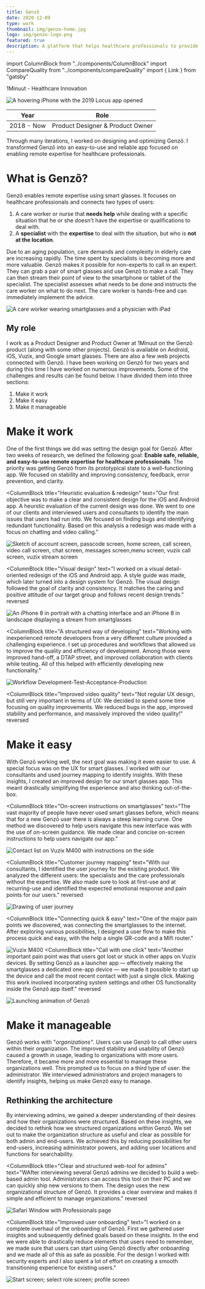 ```yaml
---
title: Genzõ
date: 2020-12-09
type: work
thumbnail: img/genzo-home.jpg
logo: img/genzo-logo.png
featured: true
description: A platform that helps healthcare professionals to provide remote expertise using smartglasses.
---
```

import ColumnBlock from "../components/ColumnBlock"
import CompareQuality from "../components/compareQuality"
import { Link } from "gatsby"

<Title>Genzõ</Title>
<SubTitle>1Minuut - Healthcare Innovation</SubTitle>

<HeroImage>

![A hovering iPhone with the 2019 Locus app opened](img/genzo-home.jpg)

</HeroImage>

<Wide>
  <IntroTable>

  | Year      | Role                             |
  | --------- | -------------------------------- |
  | 2018 - Now | Product Designer & Product Owner |

  </IntroTable>
</Wide>

<IntroText>
Through many iterations, I worked on designing and optimizing Genzõ. I transformed Genzō into an easy-to-use and reliable app focused on enabling remote expertise for healthcare professionals.
</IntroText>

<RegularBlock>

# What is Genzõ?
Genzõ enables remote expertise using smart glasses. It focuses on healthcare professionals and connects two types of users:
1. A care worker or nurse that **needs help** while dealing with a specific situation that he or she doesn't have the expertise or qualifications to deal with.
2. A **specialist** with the **expertise** to deal with the situation, but who is **not at the location**.

Due to an aging population, care demands and complexity in elderly care are increasing rapidly. The time spent by specialists is becoming more and more valuable. Genzõ makes it possible for non-experts to call in an expert. They can grab a pair of smart glasses and use Genzõ to make a call. They can then stream their point of view to the smartphone or tablet of the specialist. The specialist assesses what needs to be done and instructs the care worker on what to do next. The care worker is hands-free and can immediately implement the advice.

![A care worker wearing smartglasses and a physician with iPad](img/two-users.png "Genzõ helps connect two types of users")

## My role
I work as a Product Designer and Product Owner at 1Minuut on the Genzõ product (along with some other projects). Genzõ is available on Android, iOS, Vuzix, and Google smart glasses. There are also a few web projects connected with Genzõ. I have been working on Genzõ for two years and during this time I have worked on numerous improvements. Some of the challenges and results can be found below. I have divided them into three sections:
1. <Link to="#work">Make it work</Link>
2. <Link to="#easy">Make it easy</Link>
3. <Link to="#manage">Make it manageable</Link>

<div id="work"></div>

# Make it work
One of the first things we did was setting the design goal for Genzō. After two weeks of research, we defined the following goal: **Enable safe, reliable, and easy-to-use remote expertise for healthcare professionals**. The priority was getting Genzõ from its prototypical state to a well-functioning app. We focused on stability and improving consistency, feedback, error prevention, and clarity.

</RegularBlock>

<ColumnBlock
  title="Heuristic evaluation & redesign"
  text="Our first objective was to make a clear and consistent design for the iOS and Android app. A heurstic evaluation of the current design was done. We went to one of our clients and interviewed users and consultants to identify the main issues that users had run into. We focused on finding bugs and identifying redundant functionality. Based on this analysis a redesign was made with a focus on chatting and video calling."
>

![Sketch of account screen, passcode screen, home screen, call screen, video call screen, chat screen, messages screen,menu screen, vuzix call screen, vuzix stream screen](img/genzo2-sketches.png)
</ColumnBlock>

<ColumnBlock
  title="Visual design"
  text="I worked on a visual detail-oriented redesign of the iOS and Android app. A style guide was made, which later turned into a design system for Genzõ. The visual design followed the goal of clarity and consistency. It matches the caring and positive attitude of our target group and follows recent design trends."
  reversed
>

![An iPhone 8 in portrait with a chatting interface and an iPhone 8 in landscape displaying a stream from smartglasses](img/fresh-redesign.png)
</ColumnBlock>

<ColumnBlock
  title="A structured way of developing"
  text="Working with inexperienced remote developers from a very different culture provided a challenging experience. I set up procedures and workflows that allowed us to improve the quality and efficiency of development. Among those were improved hand-off, a DTAP street, and improved collaboration with clients while testing. All of this helped with efficiently developing new functionality."
>

![Workflow Development-Test-Acceptance-Production](img/DTAP.jpg)
</ColumnBlock>

<ColumnBlock
  title="Improved video quality"
  text="Not regular UX design, but still very important in terms of UX: We decided to spend some time focusing on quality improvements. We reduced bugs in the app, improved stability and performance, and massively improved the video quality!"
  reversed
>
<CompareQuality />
</ColumnBlock>

<RegularBlock id="easy">

# Make it easy
With Genzõ working well, the next goal was making it even easier to use. A special focus was on the UX for smart glasses. I worked with our consultants and used journey mapping to identify insights. With these insights, I created an improved design for our smart glasses app. This meant drastically simplifying the experience and also thinking out-of-the-box.

</RegularBlock>

<ColumnBlock
  title="On-screen instructions on smartglasses"
  text="The vast majority of people have never used smart glasses before, which means that for a new Genzō user there is always a steep learning curve. One method we discovered to help users navigate this new interface was with the use of on-screen guidance. We made clear and concise on-screen instructions to help users navigate our app."
>

![Contact list on Vuzix M400 with instructions on the side](img/side-view.png)
</ColumnBlock>

<ColumnBlock
  title="Customer journey mapping"
  text="With our consultants, I identified the user journey for the existing product. We analyzed the different users: the specialists and the care professionals without the expertise. We also made sure to look at first-use and at recurring-use and identified the expected emotional response and pain points for our users."
  reversed
>

![Drawing of user journey](img/userjourney-s3.png)
</ColumnBlock>


<ColumnBlock
  title="Connecting quick & easy"
  text="One of the major pain points we discovered, was connecting the smartglasses to the internet. After exploring various possibilities, I designed a user flow to make this process quick and easy, with the help a single QR-code and a Mifi router."
>

![Vuzix M400](img/Vuzix-M400.png)
</ColumnBlock>
<ColumnBlock
  title="Call with one click"
  text="Another important pain point was that users got lost or stuck in other apps on Vuzix devices. By setting Genzō as a launcher app — effectively making the smartglasses a dedicated one-app device — we made it possible to start up the device and call the most recent contact with just a single click. Making this work involved incorporating system settings and other OS functionality inside the Genzõ app itself."
  reversed
>

![Launching animation of Genzõ](img/start.gif)
</ColumnBlock>

<RegularBlock id="manage">

# Make it manageable
Genzõ works with "*organizations"*. Users can use Genzõ to call other users within their organization. The improved stability and usability of Genzõ caused a growth in usage, leading to organizations with more users. Therefore, it became more and more essential to manage these organizations well. This prompted us to focus on a third type of user: the administrator. We interviewed administrators and project managers to identify insights, helping us make Genzõ easy to manage.

## Rethinking the architecture
By interviewing admins, we gained a deeper understanding of their desires and how their organizations were structured. Based on these insights, we decided to rethink how we structured organizations within Genzõ. We set out to make the organization structure as useful and clear as possible for both admin and end-users. We achieved this by reducing possibilities for end-users, increasing administrator powers, and adding user locations and functions for searchability.

</RegularBlock>

<ColumnBlock
  title="Clear and structured web-tool for admins"
  text="WAfter interviewing several Genzõ admins we decided to build a web-based admin tool. Administrators can access this tool on their PC and we can quickly ship new versions to them. The design uses the new organizational structure of Genzõ. It provides a clear overview and makes it simple and efficient to manage organizations."
  reversed
>

![Safari Window with Professionals page](img/admintool.png)
</ColumnBlock>

<ColumnBlock
  title="Improved user onboarding"
  text="I worked on a complete overhaul of the onboarding of Genzõ. First we gathered user insights and subsequently defined goals based on these insights. In the end we were able to drastically reduce elements that users need to remember, we made sure that users can start using Genzõ directly after onboarding and we made all of this as safe as possible. For the design I worked with security experts and I also spent a lot of effort on creating a smooth transitioning experience for existing users."
>

![Start screen; select role screen; profile screen](img/onboarding-genzo.png)
</ColumnBlock>